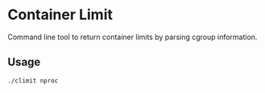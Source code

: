 # Container Limit

Command line tool to return container limits by parsing cgroup
information.

## Usage

    ./climit nproc

